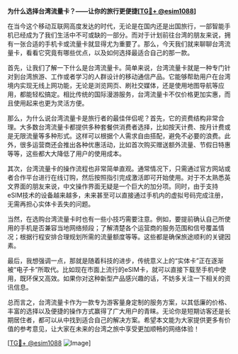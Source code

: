 **为什么选择台湾流量卡？——让你的旅行更便捷[[TG💪+ @esim1088](https://t.me/s/esim1088)]**

在当今这个移动互联网高度发达的时代，无论是在国内还是出国旅行，一部智能手机已经成为了我们生活中不可或缺的一部分。而对于计划前往台湾的朋友来说，拥有一张合适的手机卡或流量卡就显得尤为重要了。那么，今天我们就来聊聊台湾流量卡，看看它究竟有哪些优点，以及如何选择最适合自己的那一款。

首先，让我们了解一下什么是台湾流量卡。简单来说，台湾流量卡就是一种专门针对到台湾旅游、工作或者学习的人群设计的移动通信产品。它能够帮助用户在台湾境内实现无线上网功能，无论是浏览网页、刷社交媒体，还是使用地图导航等应用，都能轻松搞定。相比传统的国际漫游服务，台湾流量卡不仅价格更加实惠，而且使用起来也更为灵活方便。

那么，为什么说台湾流量卡是旅行者的最佳伴侣呢？首先，它的资费结构非常合理。大多数台湾流量卡都提供多种套餐供消费者选择，比如按天计费、按月计费或是无限流量等多种形式。这样可以根据个人需求自由搭配，避免不必要的浪费。此外，很多运营商还会推出各种优惠活动，比如首次购买赠送额外流量、节假日特惠等等，这些都大大降低了用户的使用成本。

其次，台湾流量卡的操作流程也非常简单直观。通常情况下，只需通过官方网站或者合作平台进行在线订购，然后按照指引完成激活即可开始使用。对于不太熟悉英文界面的朋友来说，中文操作界面无疑是一个巨大的加分项。同时，由于支持eSIM技术的设备越来越多，未来甚至可以直接通过手机内的虚拟号码完成注册，无需再担心实体卡丢失的问题。

当然，在选购台湾流量卡时也有一些小技巧需要注意。例如，要提前确认自己所使用的手机是否兼容当地网络频段；了解清楚各个运营商的服务范围和信号覆盖情况；根据行程安排合理规划所需的流量额度等等。这些都是确保旅途顺利的关键因素。

最后，我想强调一点，那就是随着科技的进步，传统意义上的“实体卡”正在逐渐被“电子卡”所取代。比如现在市面上流行的eSIM卡，就可以直接下载至手机中使用，既环保又高效。如果你对这种新型产品感兴趣的话，不妨多关注一下相关的资讯信息。

总而言之，台湾流量卡作为一款专为游客量身定制的服务方案，以其低廉的价格、丰富的选择以及便捷的操作方式赢得了广大用户的青睐。无论你是短期访客还是长期居住者，都可以从中找到适合自己的解决方案。希望本文能为大家提供更多有价值的参考意见，让大家在未来的台湾之旅中享受更加顺畅的网络体验！

[[TG💪+ @esim1088](https://t.me/s/esim1088) ![Image](https://i.postimg.cc/4NQfJmqS/Snipaste-2025-05-13-00-14-12.png)]